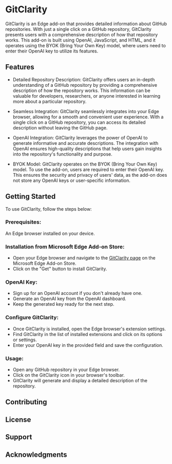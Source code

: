 # GitClarity

GitClarity is an Edge add-on that provides detailed information about GitHub repositories. With just a single click on a GitHub repository, GitClarity presents users with a comprehensive description of how that repository works. This add-on is built using OpenAI, JavaScript, and HTML, and it operates using the BYOK (Bring Your Own Key) model, where users need to enter their OpenAI key to utilize its features.

## Features

- Detailed Repository Description: GitClarity offers users an in-depth understanding of a GitHub repository by providing a comprehensive description of how the repository works. This information can be valuable for developers, researchers, or anyone interested in learning more about a particular repository.

- Seamless Integration: GitClarity seamlessly integrates into your Edge browser, allowing for a smooth and convenient user experience. With a single click on a GitHub repository, you can access its detailed description without leaving the GitHub page.

- OpenAI Integration: GitClarity leverages the power of OpenAI to generate informative and accurate descriptions. The integration with OpenAI ensures high-quality descriptions that help users gain insights into the repository's functionality and purpose.

- BYOK Model: GitClarity operates on the BYOK (Bring Your Own Key) model. To use the add-on, users are required to enter their OpenAI key. This ensures the security and privacy of users' data, as the add-on does not store any OpenAI keys or user-specific information.

## Getting Started

To use GitClarity, follow the steps below:

### Prerequisites:

An Edge browser installed on your device.

### Installation from Microsoft Edge Add-on Store:

- Open your Edge browser and navigate to the [GitClarity page](https://microsoftedge.microsoft.com/addons/detail/gitclarity/ogpkjfailchfoghifmblbjopajnkblbi) on the Microsoft Edge Add-on Store.
- Click on the "Get" button to install GitClarity.

### OpenAI Key:

- Sign up for an OpenAI account if you don't already have one.
- Generate an OpenAI key from the OpenAI dashboard.
- Keep the generated key ready for the next step.

### Configure GitClarity:

- Once GitClarity is installed, open the Edge browser's extension settings.
- Find GitClarity in the list of installed extensions and click on its options or settings.
- Enter your OpenAI key in the provided field and save the configuration.

### Usage:

- Open any GitHub repository in your Edge browser.
- Click on the GitClarity icon in your browser's toolbar.
- GitClarity will generate and display a detailed description of the repository.

## Contributing


## License


## Support


## Acknowledgments
